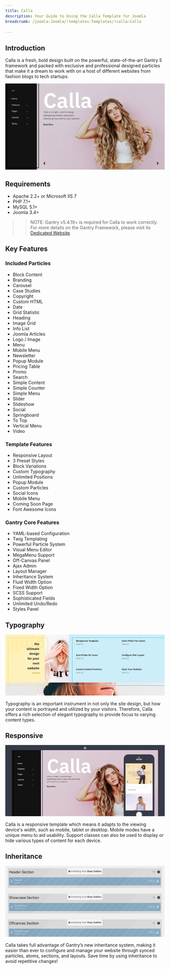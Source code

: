 ```yaml
---
title: Calla
description: Your Guide to Using the Calla Template for Joomla
breadcrumb: /joomla:Joomla/!templates:Templates/!calla:Calla

---
```


Introduction
-----

Calla is a fresh, bold design built on the powerful, state-of-the-art Gantry 5 framework and packed with exclusive and professional designed particles that make it a dream to work with on a host of different websites from fashion blogs to tech startups.

![](assets/calla.jpeg)

Requirements
-----

* Apache 2.2+ or Microsoft IIS 7
* PHP 7.1+ 
* MySQL 5.1+
* Joomla 3.4+

>> NOTE: Gantry v5.4.19+ is required for Calla to work correctly. For more details on the Gantry Framework, please visit its [Dedicated Website](http://gantry.org).

Key Features
-----


### Included Particles

* Block Content
* Branding
* Carousel
* Case Studies
* Copyright
* Custom HTML
* Date
* Grid Statistic
* Heading
* Image Grid
* Info List
* Joomla Articles
* Logo / Image
* Menu
* Mobile Menu
* Newsletter
* Popup Module
* Pricing Table
* Promo
* Search
* Simple Content
* Simple Counter
* Simple Menu
* Slider
* Slideshow
* Social
* Springboard
* To Top
* Vertical Menu
* Video 

### Template Features

* Responsive Layout
* 3 Preset Styles
* Block Variations
* Custom Typography
* Unlimited Positions
* Popup Module
* Custom Particles
* Social Icons
* Mobile Menu
* Coming Soon Page
* Font Awesome Icons 

### Gantry Core Features

* YAML-based Configuration
* Twig Templating
* Powerful Particle System
* Visual Menu Editor
* MegaMenu Support
* Off-Canvas Panel
* Ajax Admin
* Layout Manager
* Inheritance System
* Fluid Width Option
* Fixed Width Option
* SCSS Support
* Sophisticated Fields
* Unlimited Undo/Redo
* Styles Panel

## Typography

![Typography](assets/ft-2.jpg)

Typography is an important instrument in not only the site design, but how your content is portrayed and utilized by your visitors. Therefore, Calla offers a rich selection of elegant typography to provide focus to varying content types.

## Responsive

![Responsive](assets/ft-3.jpg)

Calla is a responsive template which means it adapts to the viewing device's width, such as mobile, tablet or desktop. Mobile modes have a unique menu to aid usability. Support classes can also be used to display or hide various types of content for each device.

## Inheritance

![Inheritance](assets/ft-4.jpg)

Calla takes full advantage of Gantry’s new inheritance system, making it easier than ever to configure and manage your website through synced particles, atoms, sections, and layouts. Save time by using inheritance to avoid repetitive changes!